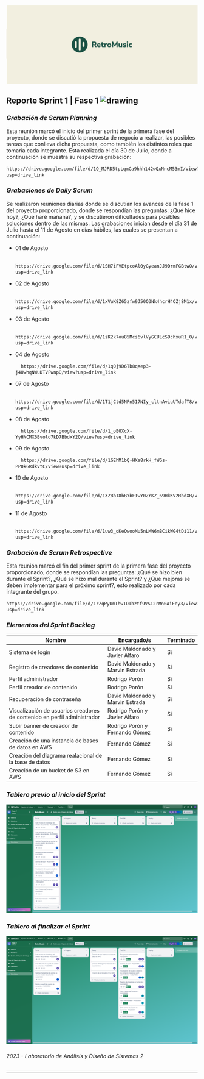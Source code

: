 ![Net Image](banner.jpg "Banner | RetroMusic")

## Reporte Sprint 1 | Fase 1 <img src="https://media.tenor.com/dHk-LfzHrtwAAAAi/linux-computer.gif" alt="drawing" width="30"/>

### _Grabación de Scrum Planning_
Esta reunión marcó el inicio del primer sprint de la primera fase del proyecto, donde se discutió la propuesta de negocio a realizar, las posibles tareas que conlleva dicha propuesta, como también los distintos roles que tomaría cada integrante. Esta realizada el día 30 de Julio, donde a continuación se muestra su respectiva grabación:

    https://drive.google.com/file/d/1O_MJRD5tpLqmCa9hhh142wQxNncM53mI/view?usp=drive_link

### _Grabaciones de Daily Scrum_
Se realizaron reuniones diarias donde se discutían los avances de la fase 1 del proyecto proporcionado, donde se respondían las preguntas: ¿Qué hice hoy?, ¿Que haré mañana?, y se discutieron dificultades para posibles soluciones dentro de las mismas. Las grabaciones inician desde el día 31 de Julio hasta el 11 de Agosto en días hábiles, las cuales se presentan a continuación:

- 01 de Agosto

        https://drive.google.com/file/d/1SH7iFVEtpcoAl0yGyeanJJ9DrmFGBtwO/view?usp=drive_link

- 02 de Agosto

        https://drive.google.com/file/d/1xVuK8Z65zfw9J50O3Nk4hcrH4OZj8M1x/view?usp=drive_link

- 03 de Agosto

        https://drive.google.com/file/d/1sK2k7ou85Mcs6vlVyGCULcS9chxuR1_0/view?usp=drive_link

- 04 de Agosto

        https://drive.google.com/file/d/1q0j9D6Tb8qXep3-j4UwhqNWuDTVFwnpQ/view?usp=drive_link

- 07 de Agosto

        https://drive.google.com/file/d/1T1jCtd5NPn517NIy_cltnAviuUTdafT8/view?usp=drive_link

- 08 de Agosto

        https://drive.google.com/file/d/1_oE0XcX-YyHNCMX6Bvold7kD7BbdxY2Q/view?usp=drive_link

- 09 de Agosto

        https://drive.google.com/file/d/1GEhM1bQ-HXa8rkH_fWGs-PP0kGRdkvtC/view?usp=drive_link

- 10 de Agosto

        https://drive.google.com/file/d/1XZBbT8bBYbFIwY0ZrKZ_69HkKV2RbdXR/view?usp=drive_link

- 11 de Agosto

        https://drive.google.com/file/d/1uw3_oKeQwooMu5nLMW6mBCikWG4tDi11/view?usp=drive_link

### _Grabación de Scrum Retrospective_
Esta reunión marcó el fin del primer sprint de la primera fase del proyecto proporcionado, donde se respondían las preguntas: ¿Qué se hizo bien durante el Sprint?, ¿Qué se hizo mal durante el Sprint? y ¿Qué mejoras se deben implementar para el próximo sprint?, esto realizado por cada integrante del grupo.

    https://drive.google.com/file/d/1rZqPyUmIhw1DIbztf9VS12rMn0AiEey3/view?usp=drive_link

### _Elementos del Sprint Backlog_

| Nombre | Encargado/s  | Terminado |
| ----- | ----- | ----- | 
| Sistema de login | David Maldonado y Javier Alfaro | Si | 
| Registro de creadores de contenido | David Maldonado y Marvin Estrada | Si |
| Perfil administrador | Rodrigo Porón | Si |
| Perfil creador de contenido | Rodrigo Porón | Si |
| Recuperación de contraseña | David Maldonado y Marvin Estrada | Si |
| Visualización de usuarios creadores de contenido en perfil administrador | Rodrigo Porón y Javier Alfaro | Si |
| Subir banner de creador de contenido | Rodrigo Porón y Fernando Gómez | Si |
| Creación de una instancia de bases de datos en AWS | Fernando Gómez | Si |
| Creación del diagrama realacional de la base de datos | Fernando Gómez | Si |
| Creación de un bucket de S3 en AWS | Fernando Gómez | Si |

### _Tablero previo al inicio del Sprint_
![Before](beforeTable.png)

### _Tablero al finalizar el Sprint_
![After](afterTable.png)

###### _2023 - Laboratorio de Análisis y Diseño de Sistemas 2_
---